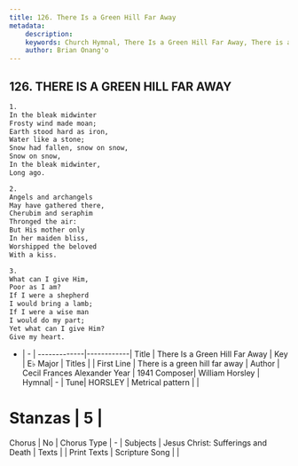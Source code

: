 ```yaml
---
title: 126. There Is a Green Hill Far Away
metadata:
    description: 
    keywords: Church Hymnal, There Is a Green Hill Far Away, There is a green hill far away, 
    author: Brian Onang'o
---
```



## 126. THERE IS A GREEN HILL FAR AWAY

```txt
1.
In the bleak midwinter
Frosty wind made moan;
Earth stood hard as iron,
Water like a stone;
Snow had fallen, snow on snow,
Snow on snow,
In the bleak midwinter,
Long ago.

2.
Angels and archangels
May have gathered there,
Cherubim and seraphim
Thronged the air:
But His mother only
In her maiden bliss,
Worshipped the beloved
With a kiss.

3.
What can I give Him,
Poor as I am?
If I were a shepherd
I would bring a lamb;
If I were a wise man
I would do my part;
Yet what can I give Him?
Give my heart.
```

- |   -  |
-------------|------------|
Title | There Is a Green Hill Far Away |
Key | E♭ Major |
Titles |  |
First Line | There is a green hill far away |
Author | Cecil Frances Alexander
Year | 1941
Composer| William Horsley |
Hymnal|  - |
Tune| HORSLEY |
Metrical pattern | |
# Stanzas | 5 |
Chorus | No |
Chorus Type | - |
Subjects | Jesus Christ: Sufferings and Death |
Texts |  |
Print Texts | 
Scripture Song |  |
  
